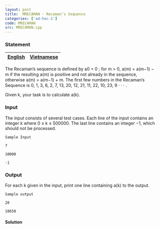 ```yaml
---
layout: post
title:  MRECAMAN - Recaman’s Sequence
categories: ['ad-hoc-1']
code: MRECAMAN
src: MRECAMAN.cpp
---
```


### **Statement**

[English](/problems/MRECAMAN/en/) | [Vietnamese](/problems/MRECAMAN/vn/)  
---|---  
  
The Recaman’s sequence is deﬁned by a0 = 0 ; for m > 0, a(m) = a(m−1) − m if
the resulting a(m) is positive and not already in the sequence, otherwise a(m)
= a(m−1) + m. The ﬁrst few numbers in the Recaman’s Sequence is 0, 1, 3, 6, 2,
7, 13, 20, 12, 21, 11, 22, 10, 23, 9 · · · .

Given k, your task is to calculate a(k).

### Input

The input consists of several test cases. Each line of the input contains an
integer k where 0 ≤ k ≤ 500000. The last line contains an integer −1, which
should not be processed.

    
    
    Sample Input
    7
    10000
    -1

### Output

For each k given in the input, print one line containing a(k) to the output.

    
    
    Sample output
    20
    18658



#### **Solution**



